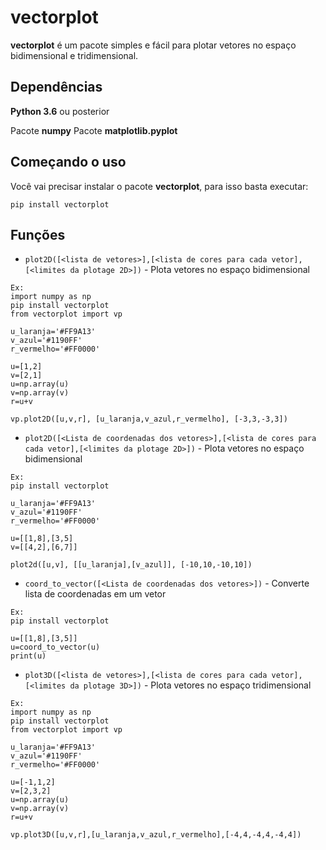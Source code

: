 # vectorplot

**vectorplot** é um pacote simples e fácil para plotar vetores no espaço bidimensional e tridimensional.

## Dependências
**Python 3.6** ou posterior

Pacote **numpy**
Pacote **matplotlib.pyplot**


## Começando o uso
Você vai precisar instalar o pacote **vectorplot**, para isso basta executar:
```
pip install vectorplot
```

## Funções

* `plot2D([<lista de vetores>],[<lista de cores para cada vetor],[<limites da plotage 2D>])` - Plota vetores no espaço bidimensional
```
Ex: 
import numpy as np
pip install vectorplot
from vectorplot import vp

u_laranja='#FF9A13'
v_azul='#1190FF'
r_vermelho='#FF0000'

u=[1,2]
v=[2,1]
u=np.array(u)
v=np.array(v)
r=u+v

vp.plot2D([u,v,r], [u_laranja,v_azul,r_vermelho], [-3,3,-3,3])
```

* `plot2D([<Lista de coordenadas dos vetores>],[<lista de cores para cada vetor],[<limites da plotage 2D>])` - Plota vetores no espaço bidimensional
```
Ex: 
pip install vectorplot

u_laranja='#FF9A13'
v_azul='#1190FF'
r_vermelho='#FF0000'

u=[[1,8],[3,5]
v=[[4,2],[6,7]]

plot2d([u,v], [[u_laranja],[v_azul]], [-10,10,-10,10])
```

* `coord_to_vector([<Lista de coordenadas dos vetores>])` - Converte lista de coordenadas em um vetor
```
Ex: 
pip install vectorplot

u=[[1,8],[3,5]]
u=coord_to_vector(u)
print(u)

```

* `plot3D([<lista de vetores>],[<lista de cores para cada vetor],[<limites da plotage 3D>])` - Plota vetores no espaço tridimensional
```
Ex: 
import numpy as np
pip install vectorplot
from vectorplot import vp

u_laranja='#FF9A13'
v_azul='#1190FF'
r_vermelho='#FF0000'

u=[-1,1,2]
v=[2,3,2]
u=np.array(u)
v=np.array(v)
r=u+v

vp.plot3D([u,v,r],[u_laranja,v_azul,r_vermelho],[-4,4,-4,4,-4,4])
```